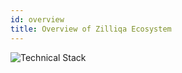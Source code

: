 ```yaml
---
id: overview
title: Overview of Zilliqa Ecosystem
---
```

![Technical Stack](../assets/technical-stack.png)